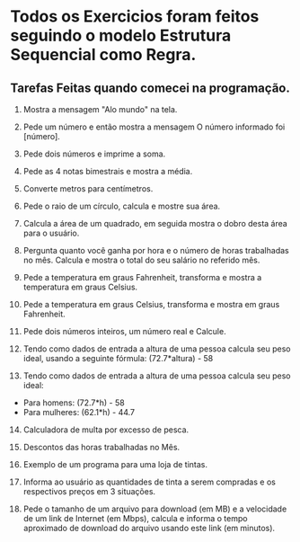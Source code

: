 # Todos os Exercicios foram feitos seguindo o modelo Estrutura Sequencial como Regra.

## Tarefas Feitas quando comecei na programação.

1. Mostra a mensagem "Alo mundo" na tela.

2. Pede um número e então mostra a mensagem O número informado foi [número].

3. Pede dois números e imprime a soma.

4. Pede as 4 notas bimestrais e mostra a média.

5. Converte metros para centímetros.

6. Pede o raio de um círculo, calcula e mostre sua área.

7. Calcula a área de um quadrado, em seguida mostra o dobro desta área para o usuário.

8. Pergunta quanto você ganha por hora e o número de horas trabalhadas no mês. Calcula e mostra o total do seu salário no referido mês.

9. Pede a temperatura em graus Fahrenheit, transforma e mostra a temperatura em graus Celsius.

10. Pede a temperatura em graus Celsius, transforma e mostra em graus Fahrenheit.

11. Pede dois números inteiros, um número real e Calcule.

12. Tendo como dados de entrada a altura de uma pessoa calcula seu peso ideal, usando a seguinte fórmula: (72.7*altura) - 58

13. Tendo como dados de entrada a altura de uma pessoa calcula seu peso ideal:
 * Para homens: (72.7*h) - 58
 * Para mulheres: (62.1*h) - 44.7

14. Calculadora de multa por excesso de pesca.

15. Descontos das horas trabalhadas no Mês.

16. Exemplo de um programa para uma loja de tintas.

17. Informa ao usuário as quantidades de tinta a serem compradas e os respectivos preços em 3 situações.

18. Pede o tamanho de um arquivo para download (em MB) e a velocidade de um link de Internet (em Mbps), 
calcula e informa o tempo aproximado de download do arquivo usando este link (em minutos).
